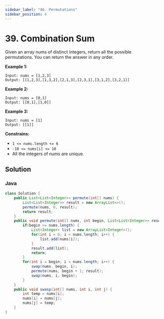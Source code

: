 ```yaml
---
sidebar_label: "46. Permutations"
sidebar_position: 4
---
```


# 39. Combination Sum

Given an array nums of distinct integers, return all the possible permutations. You can return the answer in any order.

__Example 1:__
```shell
Input: nums = [1,2,3]
Output: [[1,2,3],[1,3,2],[2,1,3],[2,3,1],[3,1,2],[3,2,1]]
```

__Example 2:__
```shell
Input: nums = [0,1]
Output: [[0,1],[1,0]]
```

**Example 3:**
```shell
Input: nums = [1]
Output: [[1]]
```

__Constrains:__
+ `1 <= nums.length <= 6`
+ `-10 <= nums[i] <= 10`
+ All the integers of nums are unique.

## Solution
### Java
```java
class Solution {
    public List<List<Integer>> permute(int[] nums) {
        List<List<Integer>> result = new ArrayList<>();
        permute(nums, 0, result);
        return result;
    }
    public void permute(int[] nums, int begin, List<List<Integer>> result) {
        if(begin >= nums.length) {
            List<Integer> list = new ArrayList<Integer>();
            for(int i = 0; i < nums.length; i++) {
                list.add(nums[i]);
            }
            result.add(list);
            return;
        }
        for(int i = begin; i < nums.length; i++) {
            swap(nums, begin, i);
            permute(nums, begin + 1; result);
            swap(nums, i, begin);
        }
    }
    public void swasp(int[] nums, int i, int j) {
        int temp = nums[i];
        nums[i] = nums[j];
        nums[j] = temp;
    }
}
```



